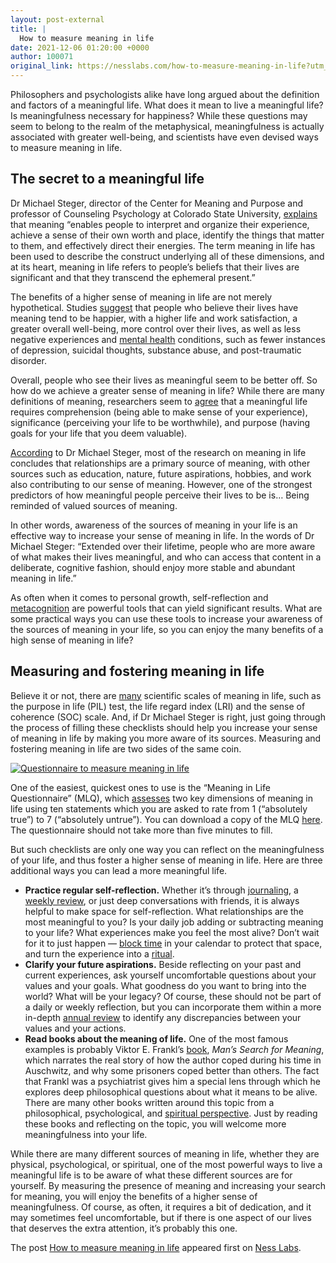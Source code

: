 ```yaml
---
layout: post-external
title: |
  How to measure meaning in life
date: 2021-12-06 01:20:00 +0000
author: 100071
original_link: https://nesslabs.com/how-to-measure-meaning-in-life?utm_source=rss&utm_medium=rss&utm_campaign=how-to-measure-meaning-in-life
---
```


Philosophers and psychologists alike have long argued about the definition and factors of a meaningful life. What does it mean to live a meaningful life? Is meaningfulness necessary for happiness? While these questions may seem to belong to the realm of the metaphysical, meaningfulness is actually associated with greater well-being, and scientists have even devised ways to measure meaning in life.

## The secret to a meaningful life

Dr Michael Steger, director of the Center for Meaning and Purpose and professor of Counseling Psychology at Colorado State University, [explains](https://psycnet.apa.org/record/2009-05143-064) that meaning “enables people to interpret and organize their experience, achieve a sense of their own worth and place, identify the things that matter to them, and effectively direct their energies. The term meaning in life has been used to describe the construct underlying all of these dimensions, and at its heart, meaning in life refers to people’s beliefs that their lives are significant and that they transcend the ephemeral present.”

The benefits of a higher sense of meaning in life are not merely hypothetical. Studies [suggest](https://www.semanticscholar.org/paper/The-Comprehensive-Measure-of-Meaning-Psychological-Hanson-VanderWeele/aa1b32f10a5c664f8ff31238cbf480bb33c0189c) that people who believe their lives have meaning tend to be happier, with a higher life and work satisfaction, a greater overall well-being, more control over their lives, as well as less negative experiences and [mental health](https://nesslabs.com/tag/mental-health) conditions, such as fewer instances of depression, suicidal thoughts, substance abuse, and post-traumatic disorder.

Overall, people who see their lives as meaningful seem to be better off. So how do we achieve a greater sense of meaning in life? While there are many definitions of meaning, researchers seem to [agree](https://www.oxfordhandbooks.com/view/10.1093/oxfordhb/9780199396511.001.0001/oxfordhb-9780199396511-e-56) that a meaningful life requires comprehension (being able to make sense of your experience), significance (perceiving your life to be worthwhile), and purpose (having goals for your life that you deem valuable).

[According](https://amzn.to/3yapssb) to Dr Michael Steger, most of the research on meaning in life concludes that relationships are a primary source of meaning, with other sources such as education, nature, future aspirations, hobbies, and work also contributing to our sense of meaning. However, one of the strongest predictors of how meaningful people perceive their lives to be is… Being reminded of valued sources of meaning.

In other words, awareness of the sources of meaning in your life is an effective way to increase your sense of meaning in life. In the words of Dr Michael Steger: “Extended over their lifetime, people who are more aware of what makes their lives meaningful, and who can access that content in a deliberate, cognitive fashion, should enjoy more stable and abundant meaning in life.”

As often when it comes to personal growth, self-reflection and [metacognition](https://nesslabs.com/metacognition) are powerful tools that can yield significant results. What are some practical ways you can use these tools to increase your awareness of the sources of meaning in your life, so you can enjoy the many benefits of a high sense of meaning in life?

## Measuring and fostering meaning in life

Believe it or not, there are [many](https://www.sciencedirect.com/science/article/pii/0191886988901572) scientific scales of meaning in life, such as the purpose in life (PIL) test, the life regard index (LRI) and the sense of coherence (SOC) scale. And, if Dr Michael Steger is right, just going through the process of filling these checklists should help you increase your sense of meaning in life by making you more aware of its sources. Measuring and fostering meaning in life are two sides of the same coin.

[![Questionnaire to measure meaning in life](https://nesslabs.com/wp-content/uploads/2021/12/measure-meaning-in-life-questionnaire-1024x580.png)](https://nesslabs.com/wp-content/uploads/2021/12/measure-meaning-in-life-questionnaire.png)

One of the easiest, quickest ones to use is the “Meaning in Life Questionnaire” (MLQ), which [assesses](https://www.researchgate.net/publication/230887670_The_Meaning_in_Life_Questionnaire_Assessing_the_Presence_of_and_Search_for_Meaning_in_Life) two key dimensions of meaning in life using ten statements which you are asked to rate from 1 (“absolutely true”) to 7 (“absolutely untrue”). You can download a copy of the MLQ [here](https://ppc.sas.upenn.edu/resources/questionnaires-researchers/meaning-life-questionnaire). The questionnaire should not take more than five minutes to fill.

But such checklists are only one way you can reflect on the meaningfulness of your life, and thus foster a higher sense of meaning in life. Here are three additional ways you can lead a more meaningful life.

- **Practice regular self-reflection.** Whether it’s through [journaling](https://nesslabs.com/dear-diary), a [weekly review](https://nesslabs.com/weekly-review), or just deep conversations with friends, it is always helpful to make space for self-reflection. What relationships are the most meaningful to you? Is your daily job adding or subtracting meaning to your life? What experiences make you feel the most alive? Don’t wait for it to just happen — [block time](https://nesslabs.com/time-management) in your calendar to protect that space, and turn the experience into a [ritual](https://nesslabs.com/habits-routines-rituals).
- **Clarify your future aspirations.** Beside reflecting on your past and current experiences, ask yourself uncomfortable questions about your values and your goals. What goodness do you want to bring into the world? What will be your legacy? Of course, these should not be part of a daily or weekly reflection, but you can incorporate them within a more in-depth [annual review](https://nesslabs.com/year-in-review) to identify any discrepancies between your values and your actions.
- **Read books about the meaning of life.** One of the most famous examples is probably Viktor E. Frankl’s [book](https://amzn.to/3DFHZxZ), _Man’s Search for Meaning_, which narrates the real story of how the author coped during his time in Auschwitz, and why some prisoners coped better than others. The fact that Frankl was a psychiatrist gives him a special lens through which he explores deep philosophical questions about what it means to be alive. There are many other books written around this topic from a philosophical, psychological, and [spiritual perspective](https://youtu.be/fJy_8Pf1IJg). Just by reading these books and reflecting on the topic, you will welcome more meaningfulness into your life.

While there are many different sources of meaning in life, whether they are physical, psychological, or spiritual, one of the most powerful ways to live a meaningful life is to be aware of what these different sources are for yourself. By measuring the presence of meaning and increasing your search for meaning, you will enjoy the benefits of a higher sense of meaningfulness. Of course, as often, it requires a bit of dedication, and it may sometimes feel uncomfortable, but if there is one aspect of our lives that deserves the extra attention, it’s probably this one.

The post [How to measure meaning in life](https://nesslabs.com/how-to-measure-meaning-in-life) appeared first on [Ness Labs](https://nesslabs.com).
